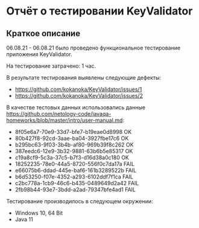 # Отчёт о тестировании KeyValidator

## Краткое описание

06.08.21 - 06.08.21 было проведено функциональное тестирование приложения KeyValidator.

На тестирование затрачено: 1 час.

В результате тестирования выявлены следующие дефекты:
* https://github.com/kokanoka/KeyValidator/issues/1
* https://github.com/kokanoka/KeyValidator/issues/2

В качестве тестовых данных использовались данные https://github.com/netology-code/javaqa-homeworks/blob/master/intro/user-manual.md:
* 8f05e6a7-70e9-33d7-bfe7-b19eae0d8998 OK
*  80b427f8-92cd-3aae-ba04-3927fbe17c6 OK
*  b295bc63-9f03-3b4b-af80-969b39f8c262 OK
*  387eedc6-12e9-3b32-9881-63b6b5e85317 OK
*  c19a8cf9-5c3a-37c5-b7f3-d16d38a0c180 OK
*  18252235-78e0-44a5-8720-556f0c7da17a FAIL
*  e66075b6-ddad-445e-baf6-161b3289522b FAIL
*  b6d53250-f07e-4352-a293-6102ddf7f1ca FAIL
*  c2bc778a-1cb9-46c6-b435-0489649d2a42 FAIL
*  2fb98b44-93e7-3bdd-a2ad-79347bfe4ad1 FAIL

Тестирование производилось в следующем окружении:
* Windows 10, 64 Bit
* Java 11